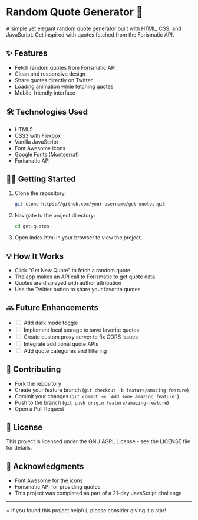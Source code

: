 # Random Quote Generator 🎯

A simple yet elegant random quote generator built with HTML, CSS, and JavaScript. Get inspired with quotes fetched from the Forismatic API.

## ✨ Features

- Fetch random quotes from Forismatic API
- Clean and responsive design
- Share quotes directly on Twitter
- Loading animation while fetching quotes
- Mobile-friendly interface

## 🛠️ Technologies Used

- HTML5
- CSS3 with Flexbox
- Vanilla JavaScript
- Font Awesome Icons
- Google Fonts (Montserrat)
- Forismatic API

## 🏃‍♂️ Getting Started

1. Clone the repository:
   ```bash
   git clone https://github.com/your-username/get-quotes.git
    ```

2. Navigate to the project directory:
    ```bash
    cd get-quotes
    ```

3. Open index.html in your browser to view the project.

## 💡 How It Works

- Click "Get New Quote" to fetch a random quote
- The app makes an API call to Forismatic to get quote data
- Quotes are displayed with author attribution
- Use the Twitter button to share your favorite quotes

## 🔜 Future Enhancements

- <input disabled="" type="checkbox"> Add dark mode toggle
- <input disabled="" type="checkbox"> Implement local storage to save favorite quotes
- <input disabled="" type="checkbox"> Create custom proxy server to fix CORS issues
- <input disabled="" type="checkbox"> Integrate additional quote APIs
- <input disabled="" type="checkbox"> Add quote categories and filtering

## 🤝 Contributing

- Fork the repository
- Create your feature branch (`git checkout -b feature/amazing-feature`)
- Commit your changes (`git commit -m 'Add some amazing feature'`)
- Push to the branch (`git push origin feature/amazing-feature`)
- Open a Pull Request

## 📝 License

This project is licensed under the GNU AGPL License - see the LICENSE file for details.

## 🌟 Acknowledgments

- Font Awesome for the icons
- Forismatic API for providing quotes
- This project was completed as part of a 21-day JavaScript challenge

----
⭐️ If you found this project helpful, please consider giving it a star!
